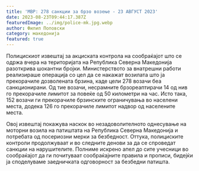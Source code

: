 ```yaml
---
title: 'МВР: 278 санкции за брзо возење - 23 АВГУСТ 2023'
date: 2023-08-23T09:44:17.387Z
featuredImage: ../img/police-mk.jpg.webp
author: Филип Поповски
category: македонија
featured: true
---
```

Полицискиот извештај за акциската контрола на сообраќајот што се одржа вчера на територијата на Република Северна Македонија разоткрива шокантни бројки. Министерството за внатрешни работи реализираше операција со цел да се накажат возилата што ја прекорачиле дозволената брзина, каде цели 278 возачи беа санкционирани. Од тие возачи, несрамните брзореаптирачи 14 од нив го прекорачиле лимитот за повеќе од 50 километри на час. Исто така, 152 возачи ги прекорачиле брзинските ограничувања во населени места, додека 126 го прекорачиле лимитот надвор од населените места.

Овој извештај покажува наскок во незадоволителното однесување на моторни возила на патиштата на Република Северна Македонија и потребата од посериозни мерки за безбедност. Оттука, полициските контроли продолжуваат и во следните денови за да се спроведат санкции на нарушителите. Полниме искрено апел до сите учесници во сообраќајот да ги почитуваат сообраќајните правила и прописи, бидејќи ја споделуваме заедничката одговорност за безбедни патишта.
